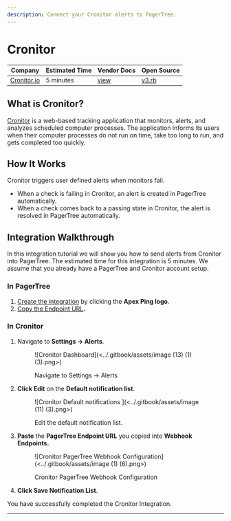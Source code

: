 ```yaml
---
description: Connect your Cronitor alerts to PagerTree.
---
```


# Cronitor

| Company                             | Estimated Time | Vendor Docs                                     | Open Source                                                                                                                 |
| ----------------------------------- | -------------- | ----------------------------------------------- | --------------------------------------------------------------------------------------------------------------------------- |
| [Cronitor.io](https://cronitor.io/) | 5 minutes      | [view](https://cronitor.io/docs/using-webhooks) | [v3.rb](https://github.com/PagerTree/pager\_tree-integrations/blob/main/app/models/pager\_tree/integrations/cronitor/v3.rb) |

## What is Cronitor?

[Cronitor](https://cronitor.io/) is a web-based tracking application that monitors, alerts, and analyzes scheduled computer processes. The application informs its users when their computer processes do not run on time, take too long to run, and gets completed too quickly.

## How It Works

Cronitor triggers user defined alerts when monitors fail.

* When a check is failing in Cronitor, an alert is created in PagerTree automatically.
* When a check comes back to a passing state in Cronitor, the alert is resolved in PagerTree automatically.

## Integration Walkthrough

In this integration tutorial we will show you how to send alerts from Cronitor into PagerTree. The estimated time for this integration is 5 minutes. We assume that you already have a PagerTree and Cronitor account setup.

### In PagerTree

1. [Create the integration](introduction.md#create-an-integration) by clicking the **Apex Ping logo**.
2. [Copy the Endpoint URL](introduction.md#copy-the-endpoint-url)**.**

### **In Cronitor**

1.  Navigate to **Settings -> Alerts**.

    <figure>![Cronitor Dashboard](<../.gitbook/assets/image (13) (1) (3).png>)<figcaption><p>Navigate to Settings -> Alerts</p></figcaption></figure>
2.  **Click Edit** on the **Default notification list**.

    <figure>![Cronitor Default notifications ](<../.gitbook/assets/image (11) (3).png>)<figcaption><p>Edit the default notification list.</p></figcaption></figure>
3.  **Paste** the **PagerTree Endpoint URL** you copied into **Webhook Endpoints.**

    <figure>![Cronitor PagerTree Webhook Configuration](<../.gitbook/assets/image (1) (6).png>)<figcaption><p>Cronitor PagerTree Webhook Configuration</p></figcaption></figure>
4. **Click Save Notification List**.

You have successfully completed the Cronitor Integration.

***
